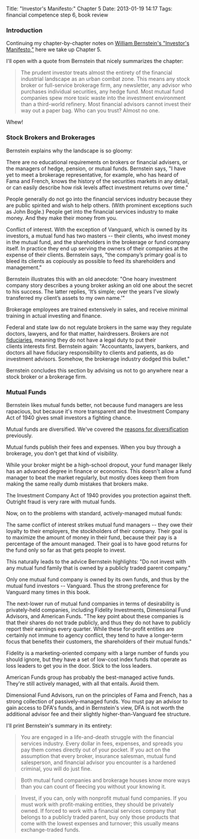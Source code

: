 Title: "Investor's Manifesto:" Chapter 5
Date: 2013-01-19 14:17
Tags: financial competence step 6, book review

### Introduction

Continuing my chapter-by-chapter notes on [William Bernstein's
"Investor's
Manifesto,"](/2012/12/30/the-investors-manifesto-by-william-j-bernstein "“The Investor’s Manifesto” by William J. Bernstein")
here we take up Chapter 5.

I'll open with a quote from Bernstein that nicely summarizes the
chapter:

> The prudent investor treats almost the entirety of the financial
> industrial landscape as an urban combat zone. This means any stock
> broker or full-service brokerage firm, any newsletter, any advisor who
> purchases individual securities, any hedge fund. Most mutual fund
> companies spew more toxic waste into the investment environment than a
> third-world refinery. Most financial advisors cannot invest their way
> out a paper bag. Who can you trust? Almost no one.

Whew!

### Stock Brokers and Brokerages

Bernstein explains why the landscape is so gloomy:

There are no educational requirements on brokers or financial advisers,
or the managers of hedge, pension, or mutual funds. Bernstein says, "I
have yet to meet a brokerage representative, for example, who has heard
of Fama and French, knows the history of the securities markets in any
detail, or can easily describe how risk levels affect investment returns
over time."

People generally do not go into the financial services industry because
they are public spirited and wish to help others. (With prominent
exceptions such as John Bogle.) People get into the financial services
industry to make money. And they make their money from you.

Conflict of interest. With the exception of Vanguard, which is owned by
its investors, a mutual fund has two masters -- their clients, who
invest money in the mutual fund, and the shareholders in the brokerage
or fund company itself. In practice they end up serving the owners of
their companies at the expense of their clients. Bernstein says, "the
company’s primary goal is to bleed its clients as copiously as possible
to feed its shareholders and management."

Bernstein illustrates this with an old anecdote: "One hoary investment
company story describes a young broker asking an old one about the
secret to his success. The latter replies, 'It’s simple; over the years
I’ve slowly transferred my client’s assets to my own name.'"

Brokerage employees are trained extensively in sales, and receive
minimal training in actual investing and finance.

Federal and state law do not regulate brokers in the same way they
regulate doctors, lawyers, and for that matter, hairdressers. Brokers
are not [fiduciaries](http://en.wikipedia.org/wiki/Fiduciary), meaning
they do not have a legal duty to put their clients interests first.
Bernstein again: "Accountants, lawyers, bankers, and doctors all have
fiduciary responsibility to clients and patients, as do investment
advisors. Somehow, the brokerage industry dodged this bullet."

Bernstein concludes this section by advising us not to go anywhere near
a stock broker or a brokerage firm.

### Mutual Funds

Bernstein likes mutual funds better, not because fund managers are less
rapacious, but because it's more transparent and the Investment Company
Act of 1940 gives small investors a fighting chance.

Mutual funds are diversified. We've covered the [reasons for
diversification](/2013/01/07/should-you-buy-individual-stocks-and-bonds "Should You Buy Individual Stocks and Bonds?")
previously.

Mutual funds publish their fees and expenses. When you buy through a
brokerage, you don't get that kind of visibility.

While your broker might be a high-school dropout, your fund manager
likely has an advanced degree in finance or economics. This doesn't
allow a fund manager to beat the market regularly, but mostly does keep
them from making the same really dumb mistakes that brokers make.

The Investment Company Act of 1940 provides you protection against
theft. Outright fraud is very rare with mutual funds.

Now, on to the problems with standard, actively-managed mutual funds:

The same conflict of interest strikes mutual fund managers -- they owe
their loyalty to their employers, the stockholders of their company.
Their goal is to maximize the amount of money in their fund, because
their pay is a percentage of the amount managed. Their goal is to have
good returns for the fund only so far as that gets people to invest.

This naturally leads to the advice Bernstein highlights: "Do not invest
with any mutual fund family that is owned by a publicly traded parent
company."

Only one mutual fund company is owned by its own funds, and thus by the
mutual fund investors -- Vanguard. Thus the strong preference for
Vanguard many times in this book.

The next-lower run of mutual fund companies in terms of desirability is
privately-held companies, including Fidelity Investments, Dimensional
Fund Advisors, and American Funds. "The key point about these companies
is that their shares do not trade publicly, and thus they do not have to
publicly report their earnings every quarter. While these for-profit
entities are certainly not immune to agency conflict, they tend to have
a longer-term focus that benefits their customers, the shareholders of
their mutual funds."

Fidelity is a marketing-oriented company with a large number of funds
you should ignore, but they have a set of low-cost index funds that
operate as loss leaders to get you in the door. Stick to the loss
leaders.

American Funds group has probably the best-managed active funds. They're
still actively managed, with all that entails. Avoid them.

Dimensional Fund Advisors, run on the principles of Fama and French, has
a strong collection of passively-managed funds. You must pay an advisor
to gain access to DFA's funds, and in Bernstein's view, DFA is not worth
the additional advisor fee and their slightly higher-than-Vanguard fee
structure.

I'll print Bernstein's summary in its entirety:

> You are engaged in a life-and-death struggle with the financial
> services industry. Every dollar in fees, expenses, and spreads you pay
> them comes directly out of your pocket. If you act on the assumption
> that every broker, insurance salesman, mutual fund salesperson, and
> financial advisor you encounter is a hardened criminal, you will do
> just fine.

> Both mutual fund companies and brokerage houses know more ways than
> you can count of fleecing you without your knowing it.

> Invest, if you can, only with nonprofit mutual fund companies. If you
> must work with profit-making entities, they should be privately owned.
> If forced to work with a financial services company that belongs to a
> publicly traded parent, buy only those products that come with the
> lowest expenses and turnover; this usually means exchange-traded
> funds.

